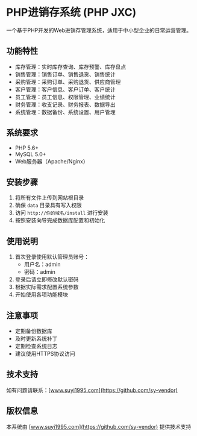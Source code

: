 # PHP进销存系统 (PHP JXC)

一个基于PHP开发的Web进销存管理系统，适用于中小型企业的日常运营管理。

## 功能特性

- 库存管理：实时库存查询、库存预警、库存盘点
- 销售管理：销售订单、销售退货、销售统计
- 采购管理：采购订单、采购退货、供应商管理
- 客户管理：客户信息、客户订单、客户统计
- 员工管理：员工信息、权限管理、业绩统计
- 财务管理：收支记录、财务报表、数据导出
- 系统管理：数据备份、系统设置、用户管理

## 系统要求

- PHP 5.6+
- MySQL 5.0+
- Web服务器（Apache/Nginx）

## 安装步骤

1. 将所有文件上传到网站根目录
2. 确保 `data` 目录具有写入权限
3. 访问 `http://你的域名/install` 进行安装
4. 按照安装向导完成数据库配置和初始化

## 使用说明

1. 首次登录使用默认管理员账号：
   - 用户名：admin
   - 密码：admin
2. 登录后请立即修改默认密码
3. 根据实际需求配置系统参数
4. 开始使用各项功能模块

## 注意事项

- 定期备份数据库
- 及时更新系统补丁
- 定期检查系统日志
- 建议使用HTTPS协议访问

## 技术支持

如有问题请联系：[www.suyi1995.com](https://github.com/sy-vendor)

## 版权信息

本系统由 [www.suyi1995.com](https://github.com/sy-vendor) 提供技术支持
